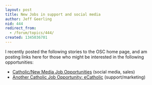 ```yaml
---
layout: post
title: New Jobs in support and social media
author: Jeff Geerling
nid: 444
redirect_from:
  - /forum/topics/444/
created: 1345036701
---
```

I recently posted the following stories to the OSC home page, and am posting links here for those who might be interested in the following opportunities:

<ul>
	<li><a href="http://www.opensourcecatholic.com/blog/jeff-geerling/catholicnew-media-job">Catholic/New Media Job Opportunities</a> (social media, sales)</li>
	<li><a href="http://www.opensourcecatholic.com/blog/jeff-geerling/another-catholic-job-">Another Catholic Job Opportunity: eCatholic</a> (support/marketing)</li>
</ul>

